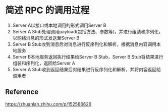 # 简述 RPC 的调用过程

1. Server A以接口或本地调用的形式调用Server B
2. Server A Stub处理调用payload(包括方法、参数等)，并进行组装和序列化，以网络消息的形式发送至Server B
3. Server B Stub收到消息后对消息进行反序列化和解析，根据消息内容调用本地服务
4. Server B本地服务返回执行结果给Server B Stub，Server B Stub将结果进行组装和序列化，返回给Server A
5. Server A Stub收到返回结果后对结果进行反序列化和解析，并将内容返回给调用者



## Reference

https://zhuanlan.zhihu.com/p/152586626